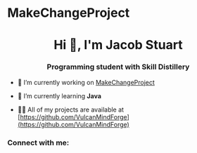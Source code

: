 # MakeChangeProject

<h1 align="center">Hi 👋, I'm Jacob Stuart</h1>
<h3 align="center">Programming student with Skill Distillery</h3>

- 🔭 I’m currently working on [MakeChangeProject](https://github.com/VulcanMindForge/MakeChangeProject)

- 🌱 I’m currently learning **Java**

- 👨‍💻 All of my projects are available at [https://github.com/VulcanMindForge](https://github.com/VulcanMindForge)

<h3 align="left">Connect with me:</h3>
<p align="left">
</p>
